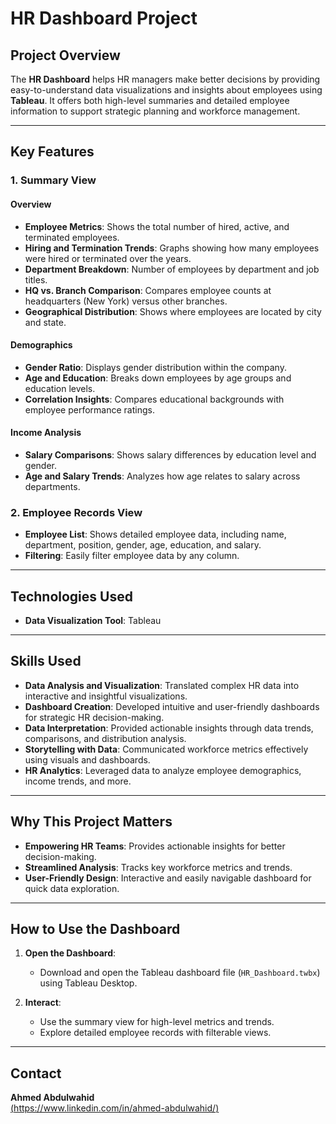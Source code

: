 # HR Dashboard Project

## Project Overview
The **HR Dashboard** helps HR managers make better decisions by providing easy-to-understand data visualizations and insights about employees using **Tableau**. It offers both high-level summaries and detailed employee information to support strategic planning and workforce management.

---

## Key Features

### 1. Summary View
#### Overview
- **Employee Metrics**: Shows the total number of hired, active, and terminated employees.
- **Hiring and Termination Trends**: Graphs showing how many employees were hired or terminated over the years.
- **Department Breakdown**: Number of employees by department and job titles.
- **HQ vs. Branch Comparison**: Compares employee counts at headquarters (New York) versus other branches.
- **Geographical Distribution**: Shows where employees are located by city and state.

#### Demographics
- **Gender Ratio**: Displays gender distribution within the company.
- **Age and Education**: Breaks down employees by age groups and education levels.
- **Correlation Insights**: Compares educational backgrounds with employee performance ratings.

#### Income Analysis
- **Salary Comparisons**: Shows salary differences by education level and gender.
- **Age and Salary Trends**: Analyzes how age relates to salary across departments.

### 2. Employee Records View
- **Employee List**: Shows detailed employee data, including name, department, position, gender, age, education, and salary.
- **Filtering**: Easily filter employee data by any column.

---

## Technologies Used
- **Data Visualization Tool**: Tableau

---

## Skills Used
- **Data Analysis and Visualization**: Translated complex HR data into interactive and insightful visualizations.
- **Dashboard Creation**: Developed intuitive and user-friendly dashboards for strategic HR decision-making.
- **Data Interpretation**: Provided actionable insights through data trends, comparisons, and distribution analysis.
- **Storytelling with Data**: Communicated workforce metrics effectively using visuals and dashboards.
- **HR Analytics**: Leveraged data to analyze employee demographics, income trends, and more.

---

## Why This Project Matters
- **Empowering HR Teams**: Provides actionable insights for better decision-making.
- **Streamlined Analysis**: Tracks key workforce metrics and trends.
- **User-Friendly Design**: Interactive and easily navigable dashboard for quick data exploration.

---

## How to Use the Dashboard

1. **Open the Dashboard**:
   - Download and open the Tableau dashboard file (`HR_Dashboard.twbx`) using Tableau Desktop.

2. **Interact**:
   - Use the summary view for high-level metrics and trends.
   - Explore detailed employee records with filterable views.

---

## Contact
**Ahmed Abdulwahid**  
[(https://www.linkedin.com/in/ahmed-abdulwahid/)](https://www.linkedin.com/in/ahmed-abdulwahid/) 
